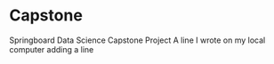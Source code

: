 # Capstone
Springboard Data Science Capstone Project
A line I wrote on my local computer
adding a line

